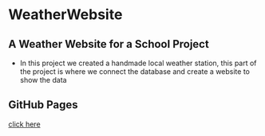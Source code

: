 # WeatherWebsite
## A Weather Website for a School Project

- In this project we created a handmade local weather station, this part of the project is where we connect the database and create a website to show the data

## GitHub Pages
<a href="https://raffdv.github.io/WeatherWebsite/"> click here</a>
